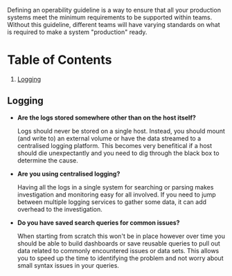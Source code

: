 Defining an operability guideline is a way to ensure that all your production
systems meet the minimum requirements to be supported within teams. Without this
guideline, different teams will have varying standards on what is required to
make a system "production" ready.

# Table of Contents

1. [Logging](#logging)
## Logging

- **Are the logs stored somewhere other than on the host itself?**

  Logs should never be stored on a single host. Instead, you should mount (and
  write to) an  external volume or have the data streamed to a centralised
  logging platform.  This becomes very benefitical if a host should die
  unexpectantly and you need to dig through the black box to determine the
  cause.

- **Are you using centralised logging?**

  Having all the logs in a single system for searching or parsing makes
  investigation and monitoring easy for all involved. If you need to jump
  between multiple logging services to gather some data, it can add overhead to
  the investigation.

- **Do you have saved search queries for common issues?**

  When starting from scratch this won't be in place however over time you should
  be able to build dashboards or save reusable queries to pull out data related
  to commonly encountered issues or data sets. This allows you to speed up the
  time to identifying the problem and not worry about small syntax issues in
  your queries.

